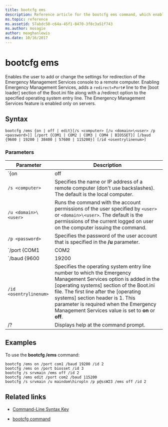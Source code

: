 ```yaml
---
title: bootcfg ems
description: Reference article for the bootcfg ems command, which enables the user to add or change the settings for redirection of the Emergency Management Services console to a remote computer.
ms.topic: reference
ms.assetid: 57abdc50-c64a-45f1-8470-3f8c3a51f743
ms.author: mosagie
author: meaghanlewis
ms.date: 10/16/2017
---
```

# bootcfg ems



Enables the user to add or change the settings for redirection of the Emergency Management Services console to a remote computer. Enabling Emergency Management Services, adds a `redirect=Port#` line to the [boot loader] section of the Boot.ini file along with a /redirect option to the specified operating system entry line. The Emergency Management Services feature is enabled only on servers.

## Syntax

```
bootcfg /ems {on | off | edit}[/s <computer> [/u <domain>\<user> /p <password>]] [/port {COM1 | COM2 | COM3 | COM4 | BIOSSET}] [/baud {9600 | 19200 | 38400 | 57600 | 115200}] [/id <osentrylinenum>]
```

### Parameters

| Parameter | Description |
| --------- | ----------- |
| `{on | off | edit}` | Specifies the value for Emergency Management Services redirection, including:<ul><li>**on.** Enables remote output for the specified `<osentrylinenum>`. Also adds a /redirect option to the specified `<osentrylinenum>` and a `redirect=com<X>` setting to the [boot loader] section. The value of `com<X>` is set by the **/port** parameter.</li><li>**off.** Disables output to a remote computer. Also removes the /redirect option to the specified `<osentrylinenum>` and the `redirect=com<X>` setting from the [boot loader] section.</li><li>**edit.** Allows changes to port settings by changing the `redirect=com<X>` setting in the [boot loader] section. The value of `com<X>` is set by the **/port** parameter.</li></ul> |
| `/s <computer>` | Specifies the name or IP address of a remote computer (don't use backslashes). The default is the local computer. |
| `/u <domain>\<user>`  | Runs the command with the account permissions of the user specified by `<user>` or `<domain>\<user>`. The default is the permissions of the current logged on user on the computer issuing the command. |
| `/p <password>` | Specifies the password of the user account that is specified in the **/u** parameter. |
| `/port {COM1 | COM2 | COM3 | COM4 | BIOSSET}` |  Specifies the COM port to be used for redirection. The BIOSSET parameter directs Emergency Management Services to get the BIOS settings to determine which port should be used for redirection. Don't use this parameter if remotely administered output is disabled. |
| `/baud {9600 | 19200 | 38400 | 57600 | 115200}` | Specifies the baud rate to be used for redirection. Don't use this parameter if remotely administered output is disabled. |
| `/id <osentrylinenum>` | Specifies the operating system entry line number to which the Emergency Management Services option is added in the [operating systems] section of the Boot.ini file. The first line after the [operating systems] section header is 1. This parameter is required when the Emergency Management Services value is set to **on** or **off**. |
| /? | Displays help at the command prompt. |

## Examples

To use the **bootcfg /ems** command:

```
bootcfg /ems on /port com1 /baud 19200 /id 2
bootcfg /ems on /port biosset /id 3
bootcfg /s srvmain /ems off /id 2
bootcfg /ems edit /port com2 /baud 115200
bootcfg /s srvmain /u maindom\hiropln /p p@ssW23 /ems off /id 2
```

## Related links

- [Command-Line Syntax Key](command-line-syntax-key.md)

- [bootcfg command](bootcfg.md)
